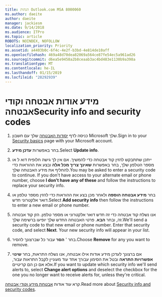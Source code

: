 ```yaml
---
title: הגהות Outlook.com MSA 8000060
ms.author: daeite
author: daeite
manager: jackiesm
ms.date: 9/14/2018
ms.audience: ITPro
ms.topic: article
ROBOTS: NOINDEX, NOFOLLOW
localization_priority: Priority
ms.assetid: a4403b0c-6f4c-4e2f-b3bd-4e814de10aff
ms.openlocfilehash: 469a48d70dea82069a564ce87fe54ec5a961ad26
ms.sourcegitcommit: d6ea5e9458a2b8ceaab3ac4bd483e1130b9a398a
ms.translationtype: MT
ms.contentlocale: he-IL
ms.lasthandoff: 01/15/2019
ms.locfileid: "28292939"
---
```

# <a name="security-info-and-security-codes"></a><span data-ttu-id="fd095-102">מידע אודות אבטחה וקודי אבטחה</span><span class="sxs-lookup"><span data-stu-id="fd095-102">Security info and security codes</span></span>

1. <span data-ttu-id="fd095-103">כניסה לדף [יסודות האבטחה](https://account.microsoft.com/security) שלך עם חשבון Microsoft שלך.</span><span class="sxs-lookup"><span data-stu-id="fd095-103">Sign in to your [Security basics](https://account.microsoft.com/security) page with your Microsoft account.</span></span> 
    
2. <span data-ttu-id="fd095-104">בחר באפשרות **עדכן מידע**.</span><span class="sxs-lookup"><span data-stu-id="fd095-104">Select **Update info**.</span></span> 
    
3. <span data-ttu-id="fd095-p101">ייתכן שתתבקש להזין קוד אבטחה כדי להמשיך. אם אין לך גישה חלופית דוא ל או מספר הטלפון שלך, בחר באפשרות **שאינך צריך מכל אלה** ובצע את ההוראות כדי להחליף את מידע האבטחה שלך.</span><span class="sxs-lookup"><span data-stu-id="fd095-p101">You may be asked to enter a security code to continue. If you don't have access to your alternate email or phone number, choose **I don't have any of these** and follow the instructions to replace your security info.</span></span> 
    
4. <span data-ttu-id="fd095-107">בחר **מידע אבטחה הוספה** ולאחר מכן בצע את ההוראות כדי להזין מספר טלפון או דואר אלקטרוני חדש.</span><span class="sxs-lookup"><span data-stu-id="fd095-107">Select **Add security info** then follow the instructions to enter a new email or phone number.</span></span> 
    
5. <span data-ttu-id="fd095-p102">אנו נשלח קוד אבטחה כדי זה חדש דואר אלקטרוני או מספר טלפון. הזן קוד אבטחה זה, ובחר **הבא**. פרטי האבטחה החדש שלך יופיעו ברשימה שלך.</span><span class="sxs-lookup"><span data-stu-id="fd095-p102">We'll send a security code to that new email or phone number. Enter that security code, and select **Next**. Your new security info will appear in your list.</span></span> 
    
6. <span data-ttu-id="fd095-111">בחר ' **הסר** עבור כל שברצונך להסיר.</span><span class="sxs-lookup"><span data-stu-id="fd095-111">Choose **Remove** for any you want to remove.</span></span> 
    
7. <span data-ttu-id="fd095-112">אם ברצונך לעדכן מידע אודות אילו אבטחה, אנו נשלח התראות, בחר **שינוי אפשרויות התראה** ובטל את הסימון עבורך אחד עוד מעוניין לקבל התראות עבור, אלא אם כן הם קריטיים.</span><span class="sxs-lookup"><span data-stu-id="fd095-112">If you want to update which security info we'll send alerts to, select **Change alert options** and deselect the checkbox for the one you no longer want to receive alerts for, unless they're critical.</span></span> 
    
<span data-ttu-id="fd095-113">קרא עוד אודות [אבטחת מידע וקודי אבטחה](https://support.microsoft.com/help/12428/).</span><span class="sxs-lookup"><span data-stu-id="fd095-113">Read more about [Security info and security codes](https://support.microsoft.com/help/12428/).</span></span>
  

